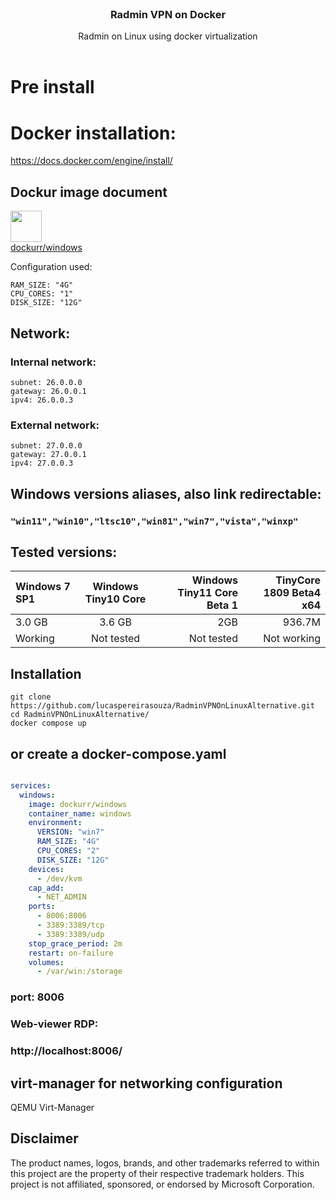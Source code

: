 <br/>
<div align="center">
</a>
<h3 align="center">Radmin VPN on Docker</h3>
<p align="center">
Radmin on Linux using docker virtualization
<br/>
<br/>
</p>
</div>

# Pre install
# Docker installation:
https://docs.docker.com/engine/install/

## Dockur image document
<a href="https://github.com/dockur/windows"><img height=50px src="https://github.com/dockur/windows/raw/master/.github/logo.png"></img></a><br>
[dockurr/windows](https://github.com/dockur/windows)

Configuration used:
```
RAM_SIZE: "4G"
CPU_CORES: "1"
DISK_SIZE: "12G"
``` 
## Network:
### Internal network:
```
subnet: 26.0.0.0
gateway: 26.0.0.1
ipv4: 26.0.0.3
```
### External network:
```
subnet: 27.0.0.0
gateway: 27.0.0.1
ipv4: 27.0.0.3
```

## Windows versions aliases, also link redirectable:
### ``"win11","win10","ltsc10","win81","win7","vista","winxp"`` <br>

## Tested versions:
| Windows 7 SP1 | Windows Tiny10 Core  | Windows Tiny11 Core Beta 1 | TinyCore 1809 Beta4 x64  | 
| :------------ |:---------------:| -----:|-----:|
| 3.0 GB | 3.6 GB | 2GB | 936.7M|
| Working | Not tested | Not tested | Not working |


## Installation
```
git clone https://github.com/lucaspereirasouza/RadminVPNOnLinuxAlternative.git
cd RadminVPNOnLinuxAlternative/
docker compose up
```
## or create a docker-compose.yaml

```yaml

services:
  windows:
    image: dockurr/windows
    container_name: windows
    environment:
      VERSION: "win7"
      RAM_SIZE: "4G"
      CPU_CORES: "2"
      DISK_SIZE: "12G"
    devices:
      - /dev/kvm
    cap_add:
      - NET_ADMIN
    ports:
      - 8006:8006
      - 3389:3389/tcp
      - 3389:3389/udp
    stop_grace_period: 2m
    restart: on-failure
    volumes:
      - /var/win:/storage
```
### port: 8006
### Web-viewer RDP:
### http://localhost:8006/

## virt-manager for networking configuration


QEMU
Virt-Manager

## Disclaimer
The product names, logos, brands, and other trademarks referred to within this project are the property of their respective trademark holders. This project is not affiliated, sponsored, or endorsed by Microsoft Corporation.
